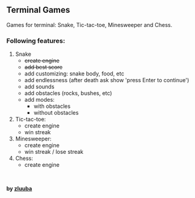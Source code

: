 ## Terminal Games

Games for terminal: Snake, Tic-tac-toe, Minesweeper and Chess.

[//]: # (After all try to create same but with GUI &#40;Python + PyTorch + Pygame &#40;training AI&#41;&#41;.)


### Following features:
1. Snake
   - ~~create engine~~
   - ~~add best score~~
   - add customizing: snake body, food, etc
   - add endlessness (after death ask show 'press Enter to continue')
   - add sounds
   - add obstacles (rocks, bushes, etc)
   - add modes:
        - with obstacles
        - without obstacles
2. Tic-tac-toe:
   - create engine
   - win streak
3. Minesweeper:
   - create engine
   - win streak / lose streak
4. Chess:
   - create engine

<br>

**by [zluuba](https://www.freecodecamp.org/zluuba)**
